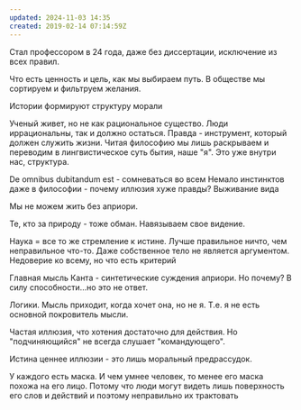 ```yaml
---
updated: 2024-11-03 14:35
created: 2019-02-14 07:14:59Z
---
```


Стал профессором в 24 года, даже без диссертации, исключение из всех правил.

Что есть ценность и цель, как мы выбираем путь. В обществе мы сортируем и фильтруем желания.

Истории формируют структуру морали

Ученый живет, но не как рациональное существо. Люди иррациональны, так и должно остаться. Правда - инструмент, который должен служить жизни. Читая философию мы лишь раскрываем и переводим в лингвистическое суть бытия, наше "я". Это уже внутри нас, структура.

De omnibus dubitandum est - сомневаться во всем
Немало инстинктов даже в философии - почему иллюзия хуже правды? Выживание вида

Мы не можем жить без априори.

Те, кто за природу - тоже обман. Навязываем свое видение.

Наука = все то же стремление к истине. Лучше правильное ничто, чем неправильное что-то. Даже собственное тело не является аргументом. Недоверие ко всему, но что есть критерий

Главная мысль Канта - синтетические суждения априори. Но почему? В силу способности...но это не ответ.

Логики. Мысль приходит, когда хочет она, но не я. Т.е. я не есть основной покровитель мысли.

Частая иллюзия, что хотения достаточно для действия. Но "подчиняющийся" не всегда слушает "командующего".

Истина ценнее иллюзии - это лишь моральный предрассудок.

У каждого есть маска. И чем умнее человек, то менее его маска похожа на его лицо. Потому что люди могут видеть лишь поверхность его слов и действий и поэтому неправильно их трактовать